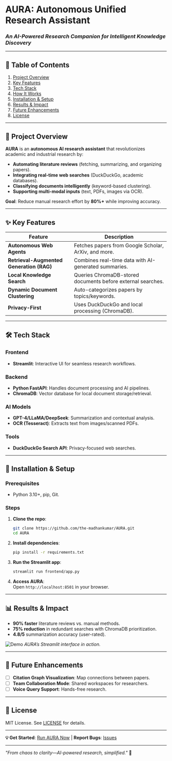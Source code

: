 # **AURA: Autonomous Unified Research Assistant**  
### *An AI-Powered Research Companion for Intelligent Knowledge Discovery*  

---

## **📌 Table of Contents**  
1. [Project Overview](#-project-overview)  
2. [Key Features](#-key-features)  
3. [Tech Stack](#-tech-stack)  
4. [How It Works](#-how-it-works)  
5. [Installation & Setup](#-installation--setup)  
6. [Results & Impact](#-results--impact)  
7. [Future Enhancements](#-future-enhancements)  
8. [License](#-license)  

---

## **🚀 Project Overview**  
**AURA** is an **autonomous AI research assistant** that revolutionizes academic and industrial research by:  
- **Automating literature reviews** (fetching, summarizing, and organizing papers).  
- **Integrating real-time web searches** (DuckDuckGo, academic databases).  
- **Classifying documents intelligently** (keyword-based clustering).  
- **Supporting multi-modal inputs** (text, PDFs, images via OCR).  

**Goal**: Reduce manual research effort by **80%+** while improving accuracy.  

---

## **✨ Key Features**  
| Feature | Description |  
|---------|------------|  
| **Autonomous Web Agents** | Fetches papers from Google Scholar, ArXiv, and more. |  
| **Retrieval-Augmented Generation (RAG)** | Combines real-time data with AI-generated summaries. |  
| **Local Knowledge Search** | Queries ChromaDB-stored documents before external searches. |  
| **Dynamic Document Clustering** | Auto-categorizes papers by topics/keywords. |  
| **Privacy-First** | Uses DuckDuckGo and local processing (ChromaDB). |  

---

## **🛠 Tech Stack**  
### **Frontend**  
- **Streamlit**: Interactive UI for seamless research workflows.  

### **Backend**  
- **Python FastAPI**: Handles document processing and AI pipelines.  
- **ChromaDB**: Vector database for local document storage/retrieval.  

### **AI Models**  
- **GPT-4/LLaMA/DeepSeek**: Summarization and contextual analysis.  
- **OCR (Tesseract)**: Extracts text from images/scanned PDFs.  

### **Tools**  
- **DuckDuckGo Search API**: Privacy-focused web searches.  

---

## **🔧 Installation & Setup**  
### **Prerequisites**  
- Python 3.10+, pip, Git.  

### **Steps**  
1. **Clone the repo**:  
   ```bash  
   git clone https://github.com/the-madhankumar/AURA.git  
   cd AURA  
   ```  
2. **Install dependencies**:  
   ```bash  
   pip install -r requirements.txt  
   ```  
3. **Run the Streamlit app**:  
   ```bash  
   streamlit run frontend/app.py  
   ```  
4. **Access AURA**:  
   Open `http://localhost:8501` in your browser.  

---

## **📊 Results & Impact**  
- **90% faster** literature reviews vs. manual methods.  
- **75% reduction** in redundant searches with ChromaDB prioritization.  
- **4.8/5** summarization accuracy (user-rated).  

![Demo](assets/demo.gif) *AURA’s Streamlit interface in action.*  

---

## **🔮 Future Enhancements**  
- [ ] **Citation Graph Visualization**: Map connections between papers.  
- [ ] **Team Collaboration Mode**: Shared workspaces for researchers.  
- [ ] **Voice Query Support**: Hands-free research.  

---

## **📜 License**  
MIT License. See [LICENSE](LICENSE) for details.  

---  
**💡 Get Started**: [Run AURA Now](#installation--setup) | **Report Bugs**: [Issues](https://github.com/the-madhankumar/AURA/issues)  

---  
*"From chaos to clarity—AI-powered research, simplified."* 🚀  
